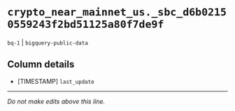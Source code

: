 # `crypto_near_mainnet_us._sbc_d6b02150559243f2bd51125a80f7de9f`
`bq-1` | `bigquery-public-data`

## Column details
* [TIMESTAMP] `last_update`

-------------------------------------------------------------------------------
*Do not make edits above this line.*
